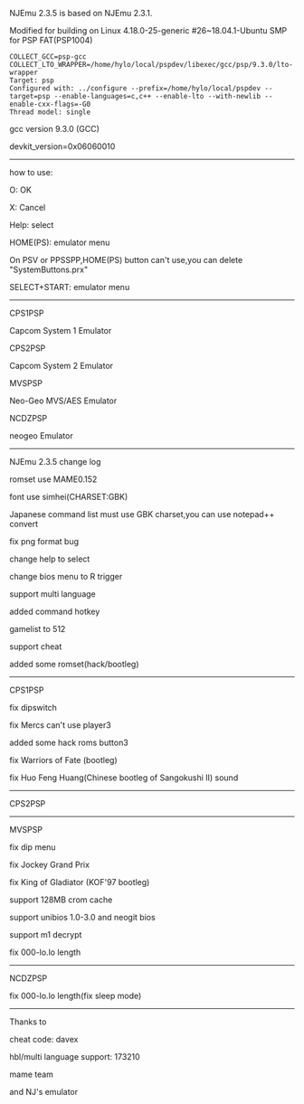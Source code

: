 NJEmu 2.3.5 is based on NJEmu 2.3.1.


Modified for building on Linux 4.18.0-25-generic #26~18.04.1-Ubuntu SMP for PSP FAT(PSP1004)


``` Using built-in specs.
COLLECT_GCC=psp-gcc
COLLECT_LTO_WRAPPER=/home/hylo/local/pspdev/libexec/gcc/psp/9.3.0/lto-wrapper
Target: psp
Configured with: ../configure --prefix=/home/hylo/local/pspdev --target=psp --enable-languages=c,c++ --enable-lto --with-newlib --enable-cxx-flags=-G0
Thread model: single 
``` 


gcc version 9.3.0 (GCC)


devkit_version=0x06060010


----------------------------------------------

how to use:


O: OK

X: Cancel

Help: select

HOME(PS): emulator menu

On PSV or PPSSPP,HOME(PS) button can't use,you can delete "SystemButtons.prx"

SELECT+START: emulator menu

----------------------------------------------


CPS1PSP

Capcom System 1 Emulator



CPS2PSP

Capcom System 2 Emulator



MVSPSP

Neo-Geo MVS/AES Emulator



NCDZPSP

neogeo Emulator


---------------------------------------------

NJEmu 2.3.5 change log


romset use MAME0.152

font use simhei(CHARSET:GBK)

Japanese command list must use GBK charset,you can use notepad++ convert

fix png format bug

change help to select

change bios menu to R trigger

support multi language

added command hotkey

gamelist to 512

support cheat

added some romset(hack/bootleg)

---------------------------------------------

CPS1PSP

fix dipswitch

fix Mercs can't use player3

added some hack roms button3

fix Warriors of Fate (bootleg)

fix Huo Feng Huang(Chinese bootleg of Sangokushi II) sound

---------------------------------------------

CPS2PSP

---------------------------------------------

MVSPSP

fix dip menu

fix Jockey Grand Prix

fix King of Gladiator (KOF'97 bootleg)

support 128MB crom cache

support unibios 1.0-3.0 and neogit bios

support m1 decrypt

fix 000-lo.lo length

---------------------------------------------

NCDZPSP

fix 000-lo.lo length(fix sleep mode)

---------------------------------------------

Thanks to

cheat code: davex

hbl/multi language support: 173210

mame team

and NJ's emulator
